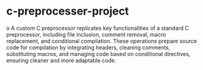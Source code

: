 # c-preprocesser-project

o	A custom C preprocessor replicates key functionalities of a standard C preprocessor, including file inclusion, comment removal, macro replacement, and conditional compilation. These operations prepare source code for compilation by integrating headers, cleaning comments, substituting macros, and managing code based on conditional directives, ensuring cleaner and more adaptable code.
